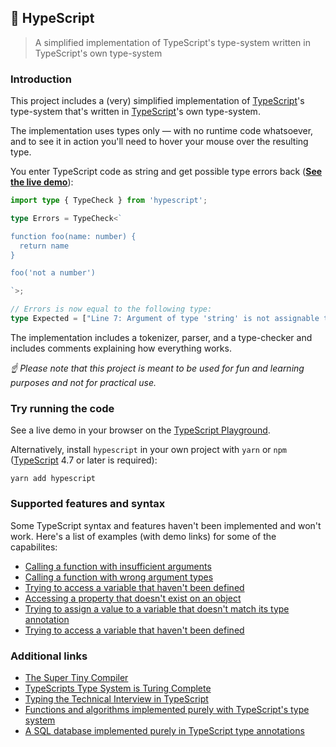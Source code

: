 ## 🐬 HypeScript

> A simplified implementation of TypeScript's type-system written in TypeScript's own type-system

### Introduction

This project includes a (very) simplified implementation of [TypeScript](https://github.com/microsoft/TypeScript)'s type-system that's written in [TypeScript](https://github.com/microsoft/TypeScript)'s own type-system.

The implementation uses types only — with no runtime code whatsoever, and to see it in action you'll need to hover your mouse over the resulting type.

You enter TypeScript code as string and get possible type errors back (**[See the live demo]()**):

```typescript
import type { TypeCheck } from 'hypescript';

type Errors = TypeCheck<`

function foo(name: number) {
  return name
}

foo('not a number')

`>;

// Errors is now equal to the following type:
type Expected = ["Line 7: Argument of type 'string' is not assignable to parameter of type 'number'."];
```

The implementation includes a tokenizer, parser, and a type-checker and includes comments explaining how everything works.

*☝ Please note that this project is meant to be used for fun and learning purposes and not for practical use.*

### Try running the code

See a live demo in your browser on the [TypeScript Playground]().

Alternatively, install `hypescript` in your own project with `yarn` or `npm` ([TypeScript](https://github.com/microsoft/TypeScript) 4.7 or later is required):

```
yarn add hypescript
```

### Supported features and syntax

Some TypeScript syntax and features haven't been implemented and won't work. Here's a list of examples (with demo links) for some of the capabilites:

- [Calling a function with insufficient arguments]()
- [Calling a function with wrong argument types]()
- [Trying to access a variable that haven't been defined]()
- [Accessing a property that doesn't exist on an object]()
- [Trying to assign a value to a variable that doesn't match its type annotation]()
- [Trying to access a variable that haven't been defined]()

### Additional links

- [The Super Tiny Compiler](https://github.com/jamiebuilds/the-super-tiny-compiler)
- [TypeScripts Type System is Turing Complete](https://github.com/microsoft/TypeScript/issues/14833)
- [Typing the Technical Interview in TypeScript](https://gal.hagever.com/posts/typing-the-technical-interview-in-typescript/)
- [Functions and algorithms implemented purely with TypeScript's type system](https://github.com/ronami/meta-typing)
- [A SQL database implemented purely in TypeScript type annotations](https://github.com/codemix/ts-sql)
